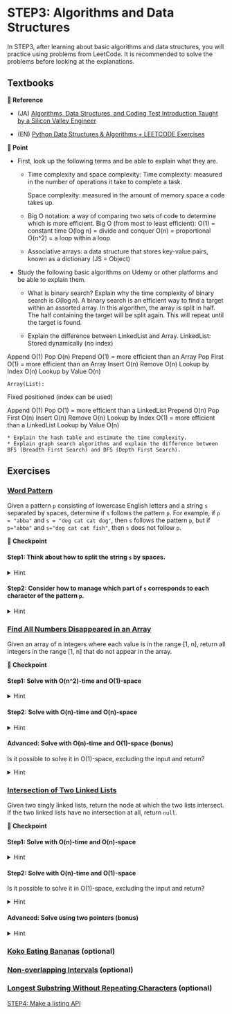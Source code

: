 # STEP3: Algorithms and Data Structures

In STEP3, after learning about basic algorithms and data structures, you will practice using problems from LeetCode. It is recommended to solve the problems before looking at the explanations.

## Textbooks

**:book: Reference**

* (JA) [Algorithms, Data Structures, and Coding Test Introduction Taught by a Silicon Valley Engineer](https://mercari.udemy.com/course/python-algo/)

* (EN) [Python Data Structures & Algorithms + LEETCODE Exercises](https://mercari.udemy.com/course/data-structures-algorithms-python/)

**:beginner: Point**
* First, look up the following terms and be able to explain what they are.
    * Time complexity and space complexity:
        Time complexity: measured in the number of operations it take to complete a task.

        Space complexity: measured in the amount of memory space a code takes up.

    * Big O notation: a way of comparing two sets of code to determine which is more efficient.
        Big O (from most to least efficient):
            O(1) = constant time
            O(log n) = divide and conquer
            O(n) = proportional
            O(n^2) = a loop within a loop

    * Associative arrays: a data structure that stores key-value pairs, known as a dictionary (JS = Object)


* Study the following basic algorithms on Udemy or other platforms and be able to explain them.
    * What is binary search? Explain why the time complexity of binary search is $O(\log n)$.
    A binary search is an efficient way to find a target within an assorted array. In this algorithm, the array is split in half. The half containing the target will be split again. This will repeat until the target is found.

    * Explain the difference between LinkedList and Array.
    LinkedList:
Stored dynamically (no index)

Append O(1)
Pop O(n)
Prepend O(1) = more efficient than an Array
Pop First O(1) = more efficient than an Array
Insert O(n)
Remove O(n)
Lookup by Index O(n)
Lookup by Value O(n)
        

    Array(List):
Fixed positioned (index can be used)

Append O(1)
Pop O(1) = more efficient than a LinkedList
Prepend O(n)
Pop First O(n)
Insert O(n)
Remove O(n)
Lookup by Index O(1) = more efficient than a LinkedList
Lookup by Value O(n)

    * Explain the hash table and estimate the time complexity.
    * Explain graph search algorithms and explain the difference between BFS (Breadth First Search) and DFS (Depth First Search).


## Exercises
### [Word Pattern](https://leetcode.com/problems/word-pattern/description/)
Given a pattern `p` consisting of lowercase English letters and a string `s` separated by spaces, determine if `s` follows the pattern `p`. For example, if `p = "abba"` and `s = "dog cat cat dog"`, then `s` follows the pattern `p`, but if `p="abba"` and `s="dog cat cat fish"`, then `s` does not follow `p`.

**:beginner: Checkpoint**
#### Step1: Think about how to split the string `s` by spaces.
<details>
<summary>Hint</summary>

* In each language, there should be standard libraries or functions provided for string manipulation.
* Use web search or ChatGPT, searching for "split string by spaces" or similar queries.
</details>

#### Step2: Consider how to manage which part of `s` corresponds to each character of the pattern `p`.
<details>
<summary>Hint</summary>

* For example, in Example 1, the words in `s` corresponding to each character of `p` are `a => dog`, `b => cat`.
* To manage such correspondences, using a dictionary or hash table would be beneficial.
* For instance, in Python, you can manage the words in `s` that correspond to each character of `p` using a `dict`.
* Also use web search or ChatGPT, looking up "Python dictionary" or similar queries.
</details>


### [Find All Numbers Disappeared in an Array](https://leetcode.com/problems/find-all-numbers-disappeared-in-an-array/description/)
Given an array of n integers where each value is in the range [1, n], return all integers in the range [1, n] that do not appear in the array.

**:beginner: Checkpoint**

#### Step1: Solve with O(n^2)-time and O(1)-space
<details>
<summary>Hint</summary>

* You can solve it using a simple double loop, achieving O(n^2)-time and O(1)-space.
</details>

#### Step2: Solve with O(n)-time and O(n)-space
<details>
<summary>Hint</summary>

* By preparing an array to record whether an element has appeared in the array nums, you can solve it in O(n)-time and O(n)-space.
</details>

#### Advanced: Solve with O(n)-time and O(1)-space (bonus)
Is it possible to solve it in O(1)-space, excluding the input and return?
<details>
<summary>Hint</summary>

* Upon deeper consideration, it is possible to solve it in O(n)-time and O(1)-space.
* This will be covered in the explanation, so give it a try.
</details>


### [Intersection of Two Linked Lists](https://leetcode.com/problems/intersection-of-two-linked-lists/description)
Given two singly linked lists, return the node at which the two lists intersect. If the two linked lists have no intersection at all, return `null`.

**:beginner: Checkpoint**

#### Step1: Solve with O(n)-time and O(n)-space
<details>
<summary>Hint</summary>

* By using a Hash Table to record nodes, you can solve it in O(n)-time and O(n)-space.
</details>

#### Step2: Solve with O(n)-time and O(1)-space
Is it possible to solve it in O(1)-space, excluding the input and return?
<details>
<summary>Hint</summary>

* By comparing the lengths of the two lists and adjusting the longer list to match the length of the shorter one, you can solve it in O(n)-time and O(1)-space.
* This will be covered in the explanation.
</details>

#### Advanced: Solve using two pointers (bonus)
<details>
<summary>Hint</summary>

* Start a pointer at the tail of one list and proceed to the head, reducing the problem to Floyd's Linked List Cycle Finding Algorithm.
</details>


### [Koko Eating Bananas](https://leetcode.com/problems/koko-eating-bananas/) (optional)

### [Non-overlapping Intervals](https://leetcode.com/problems/non-overlapping-intervals/description/) (optional)

### [Longest Substring Without Repeating Characters](https://leetcode.com/problems/longest-substring-without-repeating-characters/description/) (optional)

[STEP4: Make a listing API](./04-api.en.md)